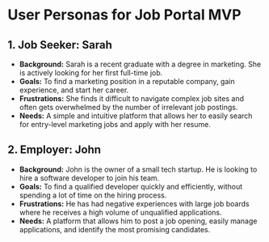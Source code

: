 
# User Personas for Job Portal MVP

## 1. Job Seeker: Sarah

* **Background:** Sarah is a recent graduate with a degree in marketing. She is
  actively looking for her first full-time job.
* **Goals:** To find a marketing position in a reputable company, gain
  experience, and start her career.
* **Frustrations:** She finds it difficult to navigate complex job sites and
  often gets overwhelmed by the number of irrelevant job postings.
* **Needs:** A simple and intuitive platform that allows her to easily search
  for entry-level marketing jobs and apply with her resume.

## 2. Employer: John

* **Background:** John is the owner of a small tech startup. He is looking to
  hire a software developer to join his team.
* **Goals:** To find a qualified developer quickly and efficiently, without
  spending a lot of time on the hiring process.
* **Frustrations:** He has had negative experiences with large job boards
  where he receives a high volume of unqualified applications.
* **Needs:** A platform that allows him to post a job opening, easily manage
  applications, and identify the most promising candidates.
